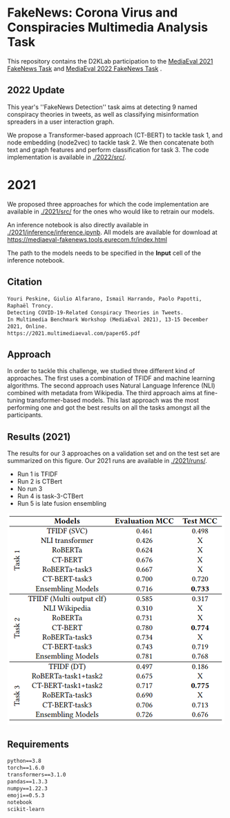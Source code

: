 # FakeNews: Corona Virus and Conspiracies Multimedia Analysis Task

This repository contains the D2KLab participation to the [MediaEval 2021 FakeNews Task](https://multimediaeval.github.io/editions/2021/tasks/fakenews/) and [MediaEval 2022 FakeNews Task](https://multimediaeval.github.io/editions/2022/tasks/fakenews/) .

## 2022 Update
This year's ''FakeNews Detection'' task aims at detecting 9 named conspiracy theories in tweets, as well as classifying misinformation spreaders in a user interaction graph.

We propose a Transformer-based approach (CT-BERT) to tackle task 1, and node embedding (node2vec) to tackle task 2. We then concatenate both text and graph features and perform classification for task 3. The code implementation is available in [./2022/src/](./2022/src/).

# 2021
We proposed three approaches for which the code implementation are available in [./2021/src/](./2021/src/) for the ones who would like to retrain our models.

An inference notebook is also directly available in [./2021/inference/inference.ipynb](./2021/inference/inference.ipynb). All models are available for download at https://mediaeval-fakenews.tools.eurecom.fr/index.html

The path to the models needs to be specified in the **Input** cell of the inference notebook.

## Citation
```
Youri Peskine, Giulio Alfarano, Ismail Harrando, Paolo Papotti, Raphaël Troncy.
Detecting COVID-19-Related Conspiracy Theories in Tweets.
In Multimedia Benchmark Workshop (MediaEval 2021), 13-15 December 2021, Online.
https://2021.multimediaeval.com/paper65.pdf
```

## Approach

In order to tackle this challenge, we studied three different kind of approaches. The first uses a combination of TFIDF and machine learning algorithms. The second approach uses Natural Language Inference (NLI) combined with metadata from Wikipedia. The third approach aims at fine-tuning transformer-based models.
This last approach was the most performing one and got the best results on all the tasks amongst all the participants.



## Results (2021)
The results for our 3 approaches on a validation set and on the test set are summarized on this figure.
Our 2021 runs are available in [./2021/runs/](./2021/runs/).
 - Run 1 is TFIDF
 - Run 2 is CTBert
 - No run 3
 - Run 4 is task-3-CTBert
 - Run 5 is late fusion ensembling

![plot](./results.png)

## Requirements
```
python==3.8
torch==1.6.0
transformers==3.1.0
pandas==1.3.3
numpy==1.22.3
emoji==0.5.3
notebook
scikit-learn
```
